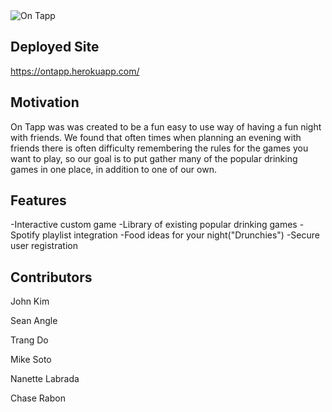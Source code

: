 <img src="client\src\images\OnTapLogoUpdated.png" alt="On Tapp">

## Deployed Site
https://ontapp.herokuapp.com/

## Motivation
On Tapp was was created to be a fun easy to use way of having a fun night with friends. We found that often times when planning an evening with friends there is often difficulty remembering the rules for the games you want to play, so our goal is to put gather many of the popular drinking games in one place, in addition to one of our own.

## Features
-Interactive custom game
-Library of existing popular drinking games
-Spotify playlist integration
-Food ideas for your night("Drunchies")
-Secure user registration


## Contributors
John Kim

Sean Angle

Trang Do

Mike Soto

Nanette Labrada

Chase Rabon
